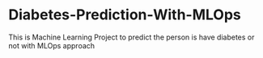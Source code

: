 # Diabetes-Prediction-With-MLOps
This is Machine Learning Project to predict the person is have diabetes or not with MLOps approach
